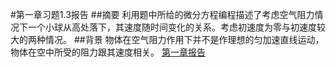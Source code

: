 #第一章习题1.3报告
##摘要
 利用题中所给的微分方程编程描述了考虑空气阻力情况下一个小球从高处落下，其速度随时间变化的关系。考虑初速度为零与初速度较大的两种情况。
##背景
物体在空气阻力作用下并不是作理想的匀加速直线运动，物体在空中所受的阻力跟其速度相关。
[第一章报告](https://www.zybuluo.com/mdeditor#)
